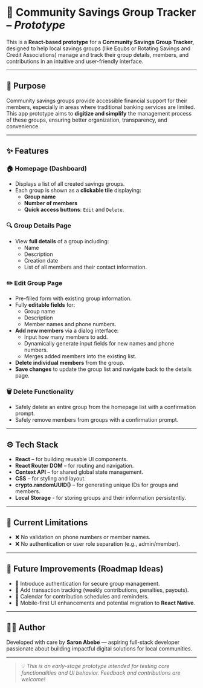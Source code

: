 # 🧾 Community Savings Group Tracker – _Prototype_

This is a **React-based prototype** for a **Community Savings Group Tracker**, designed to help local savings groups (like Equbs or Rotating Savings and Credit Associations) manage and track their group details, members, and contributions in an intuitive and user-friendly interface.

---

## 🌟 Purpose

Community savings groups provide accessible financial support for their members, especially in areas where traditional banking services are limited. This app prototype aims to **digitize and simplify** the management process of these groups, ensuring better organization, transparency, and convenience.

---

## ✨ Features

### 🏠 Homepage (Dashboard)

- Displays a list of all created savings groups.
- Each group is shown as a **clickable tile** displaying:
  - **Group name**
  - **Number of members**
  - **Quick access buttons**: `Edit` and `Delete`.

### 🔍 Group Details Page

- View **full details** of a group including:
  - Name
  - Description
  - Creation date
  - List of all members and their contact information.

### ✏️ Edit Group Page

- Pre-filled form with existing group information.
- Fully **editable fields** for:
  - Group name
  - Description
  - Member names and phone numbers.
- **Add new members** via a dialog interface:
  - Input how many members to add.
  - Dynamically generate input fields for new names and phone numbers.
  - Merges added members into the existing list.
- **Delete individual members** from the group.
- **Save changes** to update the group list and navigate back to the details page.

### 🗑️ Delete Functionality

- Safely delete an entire group from the homepage list with a confirmation prompt.
- Safely remove members from groups with a confirmation prompt.

---

## ⚙️ Tech Stack

- **React** – for building reusable UI components.
- **React Router DOM** – for routing and navigation.
- **Context API** – for shared global state management.
- **CSS** – for styling and layout.
- **crypto.randomUUID()** – for generating unique IDs for groups and members.
- **Local Storage** - for storing groups and their information persistently.

---

## 🧪 Current Limitations

- ❌ No validation on phone numbers or member names.
- ❌ No authentication or user role separation (e.g., admin/member).

---

## 🔮 Future Improvements (Roadmap Ideas)

- 🔐 Introduce authentication for secure group management.
- 💸 Add transaction tracking (weekly contributions, penalties, payouts).
- 📆 Calendar for contribution schedules and reminders.
- 📱 Mobile-first UI enhancements and potential migration to **React Native**.

---

## 🧑‍💻 Author

Developed with care by **Saron Abebe** — aspiring full-stack developer passionate about building impactful digital solutions for local communities.

---

> 💡 _This is an early-stage prototype intended for testing core functionalities and UI behavior. Feedback and contributions are welcome!_
